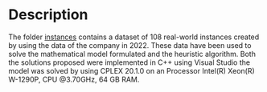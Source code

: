# Description
The folder [instances](https://github.com/Fepeder/PhD_Thesis_Data/tree/e49a59acf067db1dc5253f6619f7113da91d5ab4/Chapter%201/Istances) contains a dataset of 108 real-world instances created by using the data of the company in 2022.
These data have been used to solve the mathematical model formulated and the heuristic algorithm.
Both the solutions proposed were implemented in C++ using Visual Studio the model was solved by using CPLEX 20.1.0 on an Processor Intel(R) Xeon(R) W-1290P, CPU @3.70GHz, 64 GB RAM.
